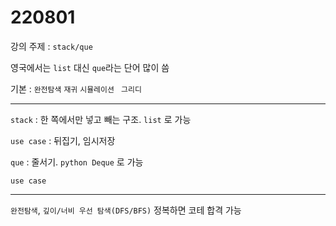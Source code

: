 # 220801

강의 주제 : `stack/que`

영국에서는 `list` 대신 `que`라는 단어 많이 씀

기본 : `완전탐색` `재귀` `시뮬레이션` ` 그리디`

---

`stack` : 한 쪽에서만 넣고 빼는 구조. `list` 로 가능

`use case` : 뒤집기, 임시저장

`que` : 줄서기.  `python Deque` 로 가능

`use case` 

---

`완전탐색`, `깊이/너비 우선 탐색(DFS/BFS)` 정복하면 코테 합격 가능